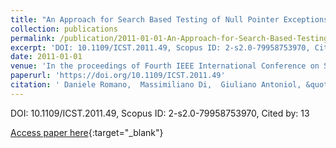 ```yaml
---
title: "An Approach for Search Based Testing of Null Pointer Exceptions"
collection: publications
permalink: /publication/2011-01-01-An-Approach-for-Search-Based-Testing-of-Null-Pointer-Exceptions
excerpt: 'DOI: 10.1109/ICST.2011.49, Scopus ID: 2-s2.0-79958753970, Cited by: 13'
date: 2011-01-01
venue: 'In the proceedings of Fourth IEEE International Conference on Software Testing, Verification and Validation, ICST 2011, Berlin, Germany, March 21-25, 2011'
paperurl: 'https://doi.org/10.1109/ICST.2011.49'
citation: ' Daniele Romano,  Massimiliano Di,  Giuliano Antoniol, &quot;An Approach for Search Based Testing of Null Pointer Exceptions.&quot; In the proceedings of Fourth IEEE International Conference on Software Testing, Verification and Validation, ICST 2011, Berlin, Germany, March 21-25, 2011, 2011.'
---
```

DOI: 10.1109/ICST.2011.49, Scopus ID: 2-s2.0-79958753970, Cited by: 13

[Access paper here](https://doi.org/10.1109/ICST.2011.49){:target="_blank"}

